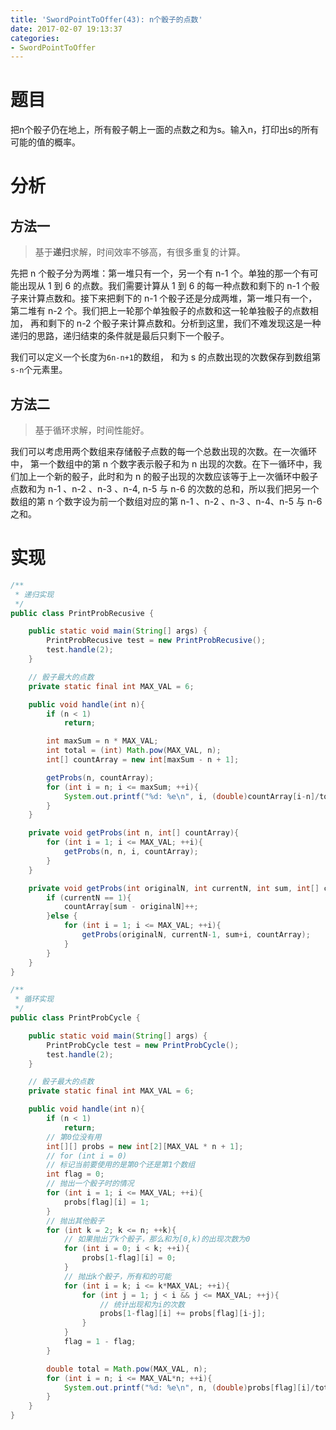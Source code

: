 ```yaml
---
title: 'SwordPointToOffer(43): n个骰子的点数'
date: 2017-02-07 19:13:37
categories:
- SwordPointToOffer
---
```


# 题目
把n个骰子仍在地上，所有骰子朝上一面的点数之和为s。输入n，打印出s的所有可能的值的概率。

# 分析
## 方法一
> 基于**递归**求解，时间效率不够高，有很多重复的计算。

先把 n 个骰子分为两堆：第一堆只有一个，另一个有 n-1 个。单独的那一个有可能出现从 1 到 6 的点数。我们需要计算从 1 到 6 的每一种点数和剩下的 n-1 个骰子来计算点数和。接下来把剩下的 n-1 个骰子还是分成两堆，第一堆只有一个， 第二堆有 n-2 个。我们把上一轮那个单独骰子的点数和这一轮单独骰子的点数相加， 再和剩下的 n-2 个骰子来计算点数和。分析到这里，我们不难发现这是一种递归的思路，递归结束的条件就是最后只剩下一个骰子。

我们可以定义一个长度为`6n-n+1`的数组， 和为 s 的点数出现的次数保存到数组第`s-n`个元素里。

## 方法二
> 基于循环求解，时间性能好。

我们可以考虑用两个数组来存储骰子点数的每一个总数出现的次数。在一次循环中， 第一个数组中的第 n 个数字表示骰子和为 n 出现的次数。在下一循环中，我们加上一个新的骰子，此时和为 n 的骰子出现的次数应该等于上一次循环中骰子点数和为 n-1 、n-2 、n-3 、n-4, n-5 与 n-6 的次数的总和，所以我们把另一个数组的第 n 个数字设为前一个数组对应的第 n-1 、n-2 、n-3 、n-4、n-5 与 n-6 之和。

# 实现
```java 方法一
/**
 * 递归实现
 */
public class PrintProbRecusive {

    public static void main(String[] args) {
        PrintProbRecusive test = new PrintProbRecusive();
        test.handle(2);
    }

    // 骰子最大的点数
    private static final int MAX_VAL = 6;

    public void handle(int n){
        if (n < 1)
            return;

        int maxSum = n * MAX_VAL;
        int total = (int) Math.pow(MAX_VAL, n);
        int[] countArray = new int[maxSum - n + 1];

        getProbs(n, countArray);
        for (int i = n; i <= maxSum; ++i){
            System.out.printf("%d: %e\n", i, (double)countArray[i-n]/total);
        }
    }

    private void getProbs(int n, int[] countArray){
        for (int i = 1; i <= MAX_VAL; ++i){
            getProbs(n, n, i, countArray);
        }
    }

    private void getProbs(int originalN, int currentN, int sum, int[] countArray){
        if (currentN == 1){
            countArray[sum - originalN]++;
        }else {
            for (int i = 1; i <= MAX_VAL; ++i){
                getProbs(originalN, currentN-1, sum+i, countArray);
            }
        }
    }
}
```


```java 方法二
/**
 * 循环实现
 */
public class PrintProbCycle {

    public static void main(String[] args) {
        PrintProbCycle test = new PrintProbCycle();
        test.handle(2);
    }

    // 骰子最大的点数
    private static final int MAX_VAL = 6;

    public void handle(int n){
        if (n < 1)
            return;
        // 第0位没有用
        int[][] probs = new int[2][MAX_VAL * n + 1];
        // for (int i = 0)
        // 标记当前要使用的是第0个还是第1个数组
        int flag = 0;
        // 抛出一个骰子时的情况
        for (int i = 1; i <= MAX_VAL; ++i){
            probs[flag][i] = 1;
        }
        // 抛出其他骰子
        for (int k = 2; k <= n; ++k){
            // 如果抛出了k个骰子，那么和为[0,k)的出现次数为0
            for (int i = 0; i < k; ++i){
                probs[1-flag][i] = 0;
            }
            // 抛出k个骰子，所有和的可能
            for (int i = k; i <= k*MAX_VAL; ++i){
                for (int j = 1; j < i && j <= MAX_VAL; ++j){
                    // 统计出现和为i的次数
                    probs[1-flag][i] += probs[flag][i-j];
                }
            }
            flag = 1 - flag;
        }

        double total = Math.pow(MAX_VAL, n);
        for (int i = n; i <= MAX_VAL*n; ++i){
            System.out.printf("%d: %e\n", n, (double)probs[flag][i]/total);
        }
    }
}
```